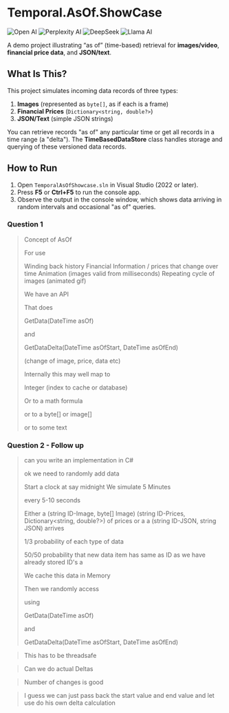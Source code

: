 # Temporal.AsOf.ShowCase

![Open AI](https://img.shields.io/badge/OpenAI-4B0082?style=for-the-badge&logo=openai&logoColor=white) ![Perplexity AI](https://img.shields.io/badge/Perplexity%20AI-FF8C00?style=for-the-badge&logo=perplexity&logoColor=white) ![DeepSeek](https://img.shields.io/badge/DeepSeek-1E90FF?style=for-the-badge&logo=deepseek&logoColor=white) 
![Llama AI](https://img.shields.io/badge/Llama%20AI-39FF14?style=for-the-badge&logo=meta&logoColor=black)


A demo project illustrating “as of” (time-based) retrieval for **images/video**, **financial price data**, and **JSON/text**.

## What Is This?

This project simulates incoming data records of three types:

1. **Images** (represented as `byte[]`, as if each is a frame)
2. **Financial Prices** (`Dictionary<string, double?>`)
3. **JSON/Text** (simple JSON strings)

You can retrieve records "as of" any particular time or get all records in a time range (a "delta"). The **TimeBasedDataStore** class handles storage and querying of these versioned data records.

## How to Run

1. Open `TemporalAsOfShowcase.sln` in Visual Studio (2022 or later).
2. Press **F5** or **Ctrl+F5** to run the console app.
3. Observe the output in the console window, which shows data arriving in random intervals and occasional "as of" queries.



### Question 1

>Concept of AsOf
>
>For use
>
>Winding back history
>Financial Information / prices that change over time
>Animation (images valid from milliseconds)
>Repeating cycle of images (animated gif)
>
>We have an API
>
>That does
>
>GetData(DateTime asOf)
>
>and
>
>GetDataDelta(DateTime asOfStart, DateTime asOfEnd)
>
>(change of image, price, data etc)
>
>Internally this may well map to 
>
>Integer (index to cache or database)
>
>Or to a math formula
>
>or to a byte[] or image[]
>
>or to some text

### Question 2 - Follow up



>can you write an implementation in C#
>
>
>ok we need to randomly add data
>
>Start a clock at say midnight
>We simulate 5 Minutes
>
>every 5-10 seconds
>
>Either a 
>(string ID-Image, byte[] Image)
> (string ID-Prices, Dictionary<string, double?>) of prices
>or
>a a (string ID-JSON, string JSON)
>arrives
>
>1/3 probability of each type of data
>
>50/50 probability that new data item has same as ID as we have already stored
>ID's a
>
>We cache this data in Memory
>
>Then we randomly access
>
>using
>
>GetData(DateTime asOf)
>
>and
>
>GetDataDelta(DateTime asOfStart, DateTime asOfEnd)

>This has to be threadsafe

>Can we do actual Deltas

>Number of changes is good

>I guess we can just pass back the start value and end value and let use do his own delta calculation
